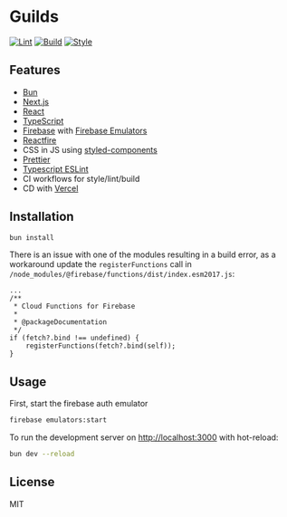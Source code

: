 # Guilds

[![Lint](https://github.com/asoltd/guilds/actions/workflows/lint.yml/badge.svg)](https://github.com/asoltd/guilds/actions/workflows/lint.yml)
[![Build](https://github.com/asoltd/guilds/actions/workflows/build.yml/badge.svg)](https://github.com/asoltd/guilds/actions/workflows/build.yml)
[![Style](https://github.com/asoltd/guilds/actions/workflows/style.yml/badge.svg)](https://github.com/asoltd/guilds/actions/workflows/style.yml)

## Features

- [Bun](https://bun.sh)
- [Next.js](https://nextjs.org/docs)
- [React](https://reactjs.org/docs/getting-started.html)
- [TypeScript](https://docs.microsoft.com/en-us/learn/modules/typescript-get-started/)
- [Firebase](https://firebase.google.com/docs) with [Firebase Emulators](https://firebase.google.com/docs/emulator-suite)
- [Reactfire](https://github.com/firebaseextended/reactfire)
- CSS in JS using [styled-components](https://styled-components.com/)
- [Prettier](https://prettier.io/)
- [Typescript ESLint](https://github.com/typescript-eslint/typescript-eslint)
- CI workflows for style/lint/build
- CD with [Vercel](https://vercel.com/)

## Installation

```sh
bun install
```

There is an issue with one of the modules resulting in a build error, as a
workaround update the `registerFunctions` call in
`/node_modules/@firebase/functions/dist/index.esm2017.js`:

```tsx
...
/**
 * Cloud Functions for Firebase
 *
 * @packageDocumentation
 */
if (fetch?.bind !== undefined) {
    registerFunctions(fetch?.bind(self));
}
```

## Usage

First, start the firebase auth emulator

```sh
firebase emulators:start
```

To run the development server on [http://localhost:3000](http://localhost:3000)
with hot-reload:

```sh
bun dev --reload
```

## License

MIT
